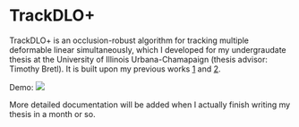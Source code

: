 <style>
    /* * {
        margin: 0;
        padding: 0;
    } */
    /* .imgbox {
        display: grid;
        height: 100%;
    } */
    .center-fit {
        max-width: 100%;
        max-height: 100vh;
        margin: auto;
    }
</style>

# TrackDLO+

TrackDLO+ is an occlusion-robust algorithm for tracking multiple deformable linear simultaneously, which I developed for my undergraudate thesis at the University of Illinois Urbana-Chamapaign (thesis advisor: Timothy Bretl). It is built upon my previous works [1](https://jingyi-xiang.github.io/assets/pdf/trackdlo.pdf) and [2](https://arxiv.org/pdf/2310.13245.pdf).

Demo:
<img class="center-fit" src="images/demo.gif"/>

More detailed documentation will be added when I actually finish writing my thesis in a month or so.
